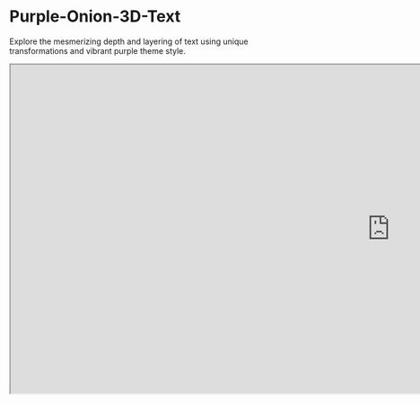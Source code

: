 # Purple-Onion-3D-Text
Explore the mesmerizing depth and layering of text using unique transformations and vibrant purple theme style.

<iframe src="https://young-zerka.github.io/Purple-Onion-3D-Text/" style="width:1352px;height:586px"></iframe>
